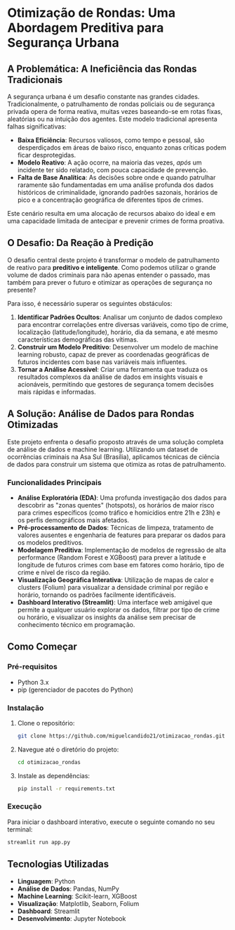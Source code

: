 
# Otimização de Rondas: Uma Abordagem Preditiva para Segurança Urbana

## A Problemática: A Ineficiência das Rondas Tradicionais

A segurança urbana é um desafio constante nas grandes cidades. Tradicionalmente, o patrulhamento de rondas policiais ou de segurança privada opera de forma reativa, muitas vezes baseando-se em rotas fixas, aleatórias ou na intuição dos agentes. Este modelo tradicional apresenta falhas significativas:

  * **Baixa Eficiência**: Recursos valiosos, como tempo e pessoal, são desperdiçados em áreas de baixo risco, enquanto zonas críticas podem ficar desprotegidas.
  * **Modelo Reativo**: A ação ocorre, na maioria das vezes, *após* um incidente ter sido relatado, com pouca capacidade de prevenção.
  * **Falta de Base Analítica**: As decisões sobre onde e quando patrulhar raramente são fundamentadas em uma análise profunda dos dados históricos de criminalidade, ignorando padrões sazonais, horários de pico e a concentração geográfica de diferentes tipos de crimes.

Este cenário resulta em uma alocação de recursos abaixo do ideal e em uma capacidade limitada de antecipar e prevenir crimes de forma proativa.

## O Desafio: Da Reação à Predição

O desafio central deste projeto é transformar o modelo de patrulhamento de reativo para **preditivo e inteligente**. Como podemos utilizar o grande volume de dados criminais para não apenas entender o passado, mas também para prever o futuro e otimizar as operações de segurança no presente?

Para isso, é necessário superar os seguintes obstáculos:

1.  **Identificar Padrões Ocultos**: Analisar um conjunto de dados complexo para encontrar correlações entre diversas variáveis, como tipo de crime, localização (latitude/longitude), horário, dia da semana, e até mesmo características demográficas das vítimas.
2.  **Construir um Modelo Preditivo**: Desenvolver um modelo de machine learning robusto, capaz de prever as coordenadas geográficas de futuros incidentes com base nas variáveis mais influentes.
3.  **Tornar a Análise Acessível**: Criar uma ferramenta que traduza os resultados complexos da análise de dados em insights visuais e acionáveis, permitindo que gestores de segurança tomem decisões mais rápidas e informadas.

## A Solução: Análise de Dados para Rondas Otimizadas

Este projeto enfrenta o desafio proposto através de uma solução completa de análise de dados e machine learning. Utilizando um dataset de ocorrências criminais na Asa Sul (Brasília), aplicamos técnicas de ciência de dados para construir um sistema que otimiza as rotas de patrulhamento.

### Funcionalidades Principais

  * **Análise Exploratória (EDA)**: Uma profunda investigação dos dados para descobrir as "zonas quentes" (hotspots), os horários de maior risco para crimes específicos (como tráfico e homicídios entre 21h e 23h) e os perfis demográficos mais afetados.
  * **Pré-processamento de Dados**: Técnicas de limpeza, tratamento de valores ausentes e engenharia de features para preparar os dados para os modelos preditivos.
  * **Modelagem Preditiva**: Implementação de modelos de regressão de alta performance (Random Forest e XGBoost) para prever a latitude e longitude de futuros crimes com base em fatores como horário, tipo de crime e nível de risco da região.
  * **Visualização Geográfica Interativa**: Utilização de mapas de calor e clusters (Folium) para visualizar a densidade criminal por região e horário, tornando os padrões facilmente identificáveis.
  * **Dashboard Interativo (Streamlit)**: Uma interface web amigável que permite a qualquer usuário explorar os dados, filtrar por tipo de crime ou horário, e visualizar os insights da análise sem precisar de conhecimento técnico em programação.

## Como Começar

### Pré-requisitos

  * Python 3.x
  * pip (gerenciador de pacotes do Python)

### Instalação

1.  Clone o repositório:
    ```bash
    git clone https://github.com/miguelcandido21/otimizacao_rondas.git
    ```
2.  Navegue até o diretório do projeto:
    ```bash
    cd otimizacao_rondas
    ```
3.  Instale as dependências:
    ```bash
    pip install -r requirements.txt
    ```

### Execução

Para iniciar o dashboard interativo, execute o seguinte comando no seu terminal:

```bash
streamlit run app.py
```

## Tecnologias Utilizadas

  * **Linguagem**: Python
  * **Análise de Dados**: Pandas, NumPy
  * **Machine Learning**: Scikit-learn, XGBoost
  * **Visualização**: Matplotlib, Seaborn, Folium
  * **Dashboard**: Streamlit
  * **Desenvolvimento**: Jupyter Notebook
